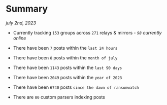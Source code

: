 
# Summary
_july 2nd, 2023_

- Currently tracking `153` groups across `271` relays & mirrors - _`98` currently online_

- There have been `7` posts within the `last 24 hours`

- There have been `8` posts within the `month of july`

- There have been `1143` posts within the `last 90 days`

- There have been `2049` posts within the `year of 2023`

- There have been `6740` posts `since the dawn of ransomwatch`

- There are `80` custom parsers indexing posts
